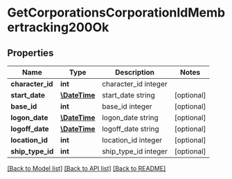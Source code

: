 # GetCorporationsCorporationIdMembertracking200Ok

## Properties
Name | Type | Description | Notes
------------ | ------------- | ------------- | -------------
**character_id** | **int** | character_id integer | 
**start_date** | [**\DateTime**](\DateTime.md) | start_date string | [optional] 
**base_id** | **int** | base_id integer | [optional] 
**logon_date** | [**\DateTime**](\DateTime.md) | logon_date string | [optional] 
**logoff_date** | [**\DateTime**](\DateTime.md) | logoff_date string | [optional] 
**location_id** | **int** | location_id integer | [optional] 
**ship_type_id** | **int** | ship_type_id integer | [optional] 

[[Back to Model list]](../README.md#documentation-for-models) [[Back to API list]](../README.md#documentation-for-api-endpoints) [[Back to README]](../README.md)


